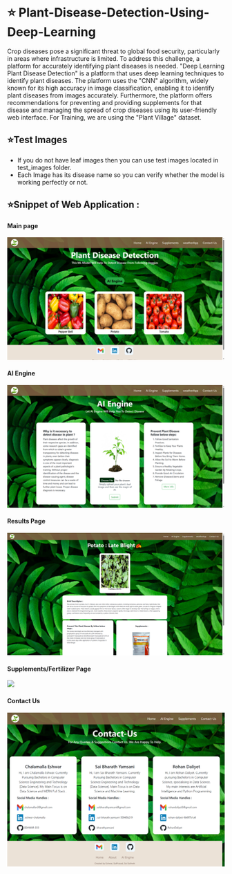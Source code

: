 # ⭐ Plant-Disease-Detection-Using-Deep-Learning
Crop diseases pose a significant threat to global food security, particularly in areas where 
infrastructure is limited. To address this challenge, a platform for accurately identifying plant 
diseases is needed. "Deep Learning Plant Disease Detection" is a platform that uses deep learning 
techniques to identify plant diseases. The platform uses the "CNN" algorithm, widely known for 
its high accuracy in image classification, enabling it to identify plant diseases from
images accurately. Furthermore, the platform offers recommendations for preventing and providing 
supplements for that disease and managing the spread of crop diseases using its user-friendly web 
interface. For Training, we are using the "Plant Village" dataset.

## ⭐Test Images

* If you do not have leaf images then you can use test images located in test_images folder.
* Each Image has its disease name so you can verify whether the model is working perfectly or not.


## ⭐Snippet of Web Application :
#### Main page
<img src = "./demo_images/1.png" > <br>
#### AI Engine 
<img src = "demo_images/2.png"> <br>
#### Results Page 
<img src = "demo_images/3.png"> <br>
#### Supplements/Fertilizer  Page
<img src = "demo_images/4.png"> <br>
#### Contact Us 
<img src = "demo_images/5.png"> <br><br>
